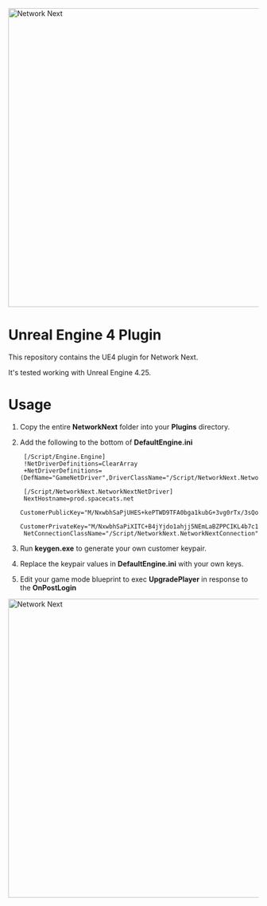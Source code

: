 <img src="https://static.wixstatic.com/media/799fd4_0512b6edaeea4017a35613b4c0e9fc0b~mv2.jpg/v1/fill/w_1200,h_140,al_c,q_80,usm_0.66_1.00_0.01/networknext_logo_colour_black_RGB_tightc.jpg" alt="Network Next" width="600"/>

<br>

# Unreal Engine 4 Plugin

This repository contains the UE4 plugin for Network Next.

It's tested working with Unreal Engine 4.25.

# Usage

1. Copy the entire **NetworkNext** folder into your **Plugins** directory.

2. Add the following to the bottom of **DefaultEngine.ini**

        [/Script/Engine.Engine]
        !NetDriverDefinitions=ClearArray
        +NetDriverDefinitions=   (DefName="GameNetDriver",DriverClassName="/Script/NetworkNext.NetworkNextNetDriver",DriverClassNameFallback="/Script/NetworkNext.NetworkNextNetDriver")

        [/Script/NetworkNext.NetworkNextNetDriver]
        NextHostname=prod.spacecats.net
        CustomerPublicKey="M/NxwbhSaPjUHES+kePTWD9TFA0bga1kubG+3vg0rTx/3sQoFgMB1w=="
        CustomerPrivateKey="M/NxwbhSaPiXITC+B4jYjdo1ahjj5NEmLaBZPPCIKL4b7c1KeQ8hq9QcRL6R49NYP1MUDRuBrWS5sb7e+DStPH/exCgWAwHX"
        NetConnectionClassName="/Script/NetworkNext.NetworkNextConnection"

3. Run **keygen.exe** to generate your own customer keypair.

4. Replace the keypair values in **DefaultEngine.ini** with your own keys.

5. Edit your game mode blueprint to exec **UpgradePlayer** in response to the **OnPostLogin**

<img src="https://storage.googleapis.com/network-next-ue4/blueprint.jpg" alt="Network Next" width="600"/>
